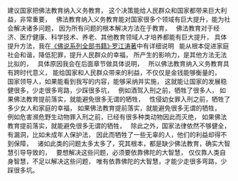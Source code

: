 建议国家把佛法教育纳入义务教育，
这个决策能给人民群众和国家都带来巨大利益，非常重要，
&nbsp;
佛法教育纳入义务教育能对国家很多个领域有巨大提升，能为社会解决诸多问题，
因为所有问题的根本解决方法在于教育，
&nbsp;
佛法教育对于经济、医疗健康、科学技术、养老、其他教育领域人才培养都能有巨大提升，
具体提升方法，我在[《佛说系列全部书籍》·罗江涛著](https://www.kancloud.cn/@luojiangtao)中有详细说明
&nbsp;
能从根本促进家庭社会和谐，降低犯罪，提升人民群众的幸福，
所产生的影响力，是其他方法无法比拟的，
&nbsp;
具体原因我会在后面章节做具体说明，
&nbsp;
所以佛法教育纳入义务教育具有跨时代意义，
能给国家和人民群众带来的利益，不仅仅是金钱能够衡量的，
&nbsp;
国家领导人，如果能看到我写的内容，能够采纳并实施，
这就能让国家的发展稳健很多，少走很多弯路，少踩很多坑，
&nbsp;
例如酒驾入刑之前，牺牲了很多人，
如果佛法教育提前落实，就能避免很多无谓的牺牲，
&nbsp;
性侵幼女罪入刑之前，牺牲了多少女人和家庭的幸福，
如果佛法教育提前落实，就能避免很多无谓的牺牲，
&nbsp;
例如危害濒危野生动物罪入刑之前，已经有很多种类动物因此而灭绝，
如果佛法教育提前落实，就能避免很多无谓的牺牲，
&nbsp;
除此之外，国家法律依然不够健全，有漏洞，比如未成年人保护法，
因此而牺牲了一些无辜的人，他们的利益却得不到保障，
&nbsp;
诸如此类的问题太多太多了，究其根本，都是缺少佛法教育，确实大智慧引导导致的，
&nbsp;
要想解决这些问题，必须要依靠佛陀的大智慧，
仅仅靠人类自身智慧，不足以解决这些问题，
唯有依靠佛陀的大智慧，才能少走很多弯路，少踩很多坑。
